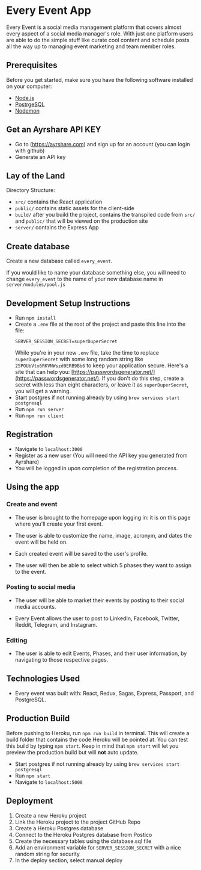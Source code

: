 # Every Event App

Every Event is a social media management platform that covers almost every aspect of a social media manager's role. With just one platform users are able to do the simple stuff like curate cool content and schedule posts all the way up to managing event marketing and team member roles.

## Prerequisites

Before you get started, make sure you have the following software installed on your computer:

- [Node.js](https://nodejs.org/en/)
- [PostrgeSQL](https://www.postgresql.org/)
- [Nodemon](https://nodemon.io/)

## Get an Ayrshare API KEY

- Go to (https://ayrshare.com) and sign up for an account (you can login with github)
- Generate an API key

## Lay of the Land

Directory Structure:

- `src/` contains the React application
- `public/` contains static assets for the client-side
- `build/` after you build the project, contains the transpiled code from `src/` and `public/` that will be viewed on the production site
- `server/` contains the Express App

## Create database

Create a new database called `every_event`.

If you would like to name your database something else, you will need to change `every_event` to the name of your new database name in `server/modules/pool.js`

## Development Setup Instructions

- Run `npm install`
- Create a `.env` file at the root of the project and paste this line into the file:
  ```
  SERVER_SESSION_SECRET=superDuperSecret
  ```
  While you're in your new `.env` file, take the time to replace `superDuperSecret` with some long random string like `25POUbVtx6RKVNWszd9ERB9Bb6` to keep your application secure. Here's a site that can help you: [https://passwordsgenerator.net/](https://passwordsgenerator.net/). If you don't do this step, create a secret with less than eight characters, or leave it as `superDuperSecret`, you will get a warning.
- Start postgres if not running already by using `brew services start postgresql`
- Run `npm run server`
- Run `npm run client`

## Registration

- Navigate to `localhost:3000`
- Register as a new user (You will need the API key you generated from Ayrshare)
- You will be logged in upon completion of the registration process.

## Using the app

### Create and event

- The user is brought to the homepage upon logging in: it is on this page
  where you'll create your first event.

- The user is able to customize the name, image, acronym, and dates the event will be held on.

- Each created event will be saved to the user's profile.

- The user will then be able to select which 5 phases they want to assign to
  the event.

### Posting to social media

- The user will be able to market their events by posting to their social
  media accounts.

- Every Event allows the user to post to LinkedIn, Facebook, Twitter, Reddit,
  Telegram, and Instagram.

### Editing

- The user is able to edit Events, Phases, and their user information,
  by navigating to those respective pages.

## Technologies Used

- Every event was built with: React, Redux, Sagas, Express, Passport, and PostgreSQL.

## Production Build

Before pushing to Heroku, run `npm run build` in terminal. This will create a build folder that contains the code Heroku will be pointed at. You can test this build by typing `npm start`. Keep in mind that `npm start` will let you preview the production build but will **not** auto update.

- Start postgres if not running already by using `brew services start postgresql`
- Run `npm start`
- Navigate to `localhost:5000`

## Deployment

1. Create a new Heroku project
1. Link the Heroku project to the project GitHub Repo
1. Create a Heroku Postgres database
1. Connect to the Heroku Postgres database from Postico
1. Create the necessary tables using the database.sql file
1. Add an environment variable for `SERVER_SESSION_SECRET` with a nice random string for security
1. In the deploy section, select manual deploy
